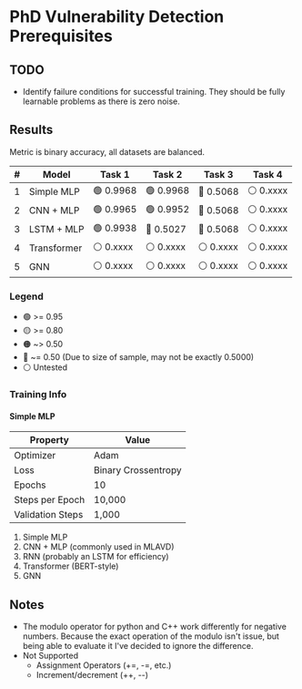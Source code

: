 # PhD Vulnerability Detection Prerequisites

## TODO
* Identify failure conditions for successful training. They should be fully learnable problems as there is zero noise.


## Results

Metric is binary accuracy, all datasets are balanced.

| # | Model       | Task 1    | Task 2    | Task 3    | Task 4    |
|---|-------------|-----------|-----------|-----------|-----------|
| 1 | Simple MLP  | 🟢 0.9968 | 🟢 0.9968 | 🔴 0.5068 | ⚪ 0.xxxx |
| 2 | CNN + MLP   | 🟢 0.9965 | 🟢 0.9952 | 🔴 0.5068 | ⚪ 0.xxxx |
| 3 | LSTM + MLP  | 🟢 0.9938 | 🔴 0.5027 | 🔴 0.5068 | ⚪ 0.xxxx |
| 4 | Transformer | ⚪ 0.xxxx | ⚪ 0.xxxx | ⚪ 0.xxxx | ⚪ 0.xxxx |
| 5 | GNN         | ⚪ 0.xxxx | ⚪ 0.xxxx | ⚪ 0.xxxx | ⚪ 0.xxxx |

### Legend
* 🟢 >= 0.95
* 🟡 >= 0.80
* 🟠 ~> 0.50
* 🔴 ~= 0.50 (Due to size of sample, may not be exactly 0.5000)
* ⚪ Untested


### Training Info
#### Simple MLP
| Property         | Value               |
|------------------|---------------------|
| Optimizer        | Adam                |
| Loss             | Binary Crossentropy |
| Epochs           | 10                  |
| Steps per Epoch  | 10,000              |
| Validation Steps | 1,000               |

1. Simple MLP
2. CNN + MLP (commonly used in MLAVD)
3. RNN (probably an LSTM for efficiency)
4. Transformer (BERT-style)
5. GNN


## Notes
* The modulo operator for python and C++ work differently for negative numbers. Because the exact operation of the modulo isn't issue, but being able to evaluate it I've decided to ignore the difference.
* Not Supported
    * Assignment Operators (+=, -=, etc.)
    * Increment/decrement (++, --)


